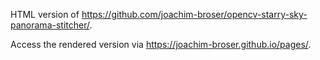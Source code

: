 HTML version of https://github.com/joachim-broser/opencv-starry-sky-panorama-stitcher/. 

Access the rendered version via https://joachim-broser.github.io/pages/.
